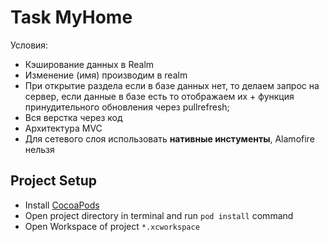 # Task MyHome

Условия:

- Кэширование данных в Realm
- Изменение (имя) производим в realm
- При открытие раздела если в базе данных нет, то делаем запрос на сервер, если данные в базе есть то отображаем их + функция принудительного обновления
через pullrefresh;
- Вся верстка через код
- Архитектура MVC
- Для сетевого слоя использовать **нативные инстументы**, Alamofire нельзя

## Project Setup

- Install [CocoaPods](https://guides.cocoapods.org/using/getting-started.html)
- Open project directory in terminal and run `pod install` command
- Open Workspace of project `*.xcworkspace`
